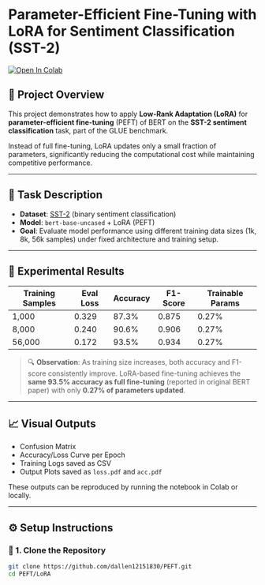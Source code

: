 # Parameter-Efficient Fine-Tuning with LoRA for Sentiment Classification (SST-2)

[![Open In Colab](https://colab.research.google.com/assets/colab-badge.svg)](https://colab.research.google.com/github/dallen12151830/PEFT/blob/main/LoRA/sequence_classification.ipynb)

## 📘 Project Overview

This project demonstrates how to apply **Low-Rank Adaptation (LoRA)** for **parameter-efficient fine-tuning** (PEFT) of BERT on the **SST-2 sentiment classification** task, part of the GLUE benchmark.

Instead of full fine-tuning, LoRA updates only a small fraction of parameters, significantly reducing the computational cost while maintaining competitive performance.

---

## 🎯 Task Description

- **Dataset**: [SST-2](https://gluebenchmark.com/tasks) (binary sentiment classification)
- **Model**: `bert-base-uncased` + LoRA (PEFT)
- **Goal**: Evaluate model performance using different training data sizes (1k, 8k, 56k samples) under fixed architecture and training setup.

---

## 🧪 Experimental Results

| Training Samples | Eval Loss | Accuracy | F1-Score | Trainable Params |
|------------------|-----------|----------|----------|------------------|
| 1,000            | 0.329     | 87.3%    | 0.875    | 0.27%            |
| 8,000            | 0.240     | 90.6%    | 0.906    | 0.27%            |
| 56,000           | 0.172     | 93.5%    | 0.934    | 0.27%            |

> 🔍 **Observation**: As training size increases, both accuracy and F1-score consistently improve. LoRA-based fine-tuning achieves the **same 93.5% accuracy as full fine-tuning** (reported in original BERT paper) with only **0.27% of parameters updated**.

---

## 📈 Visual Outputs

- Confusion Matrix
- Accuracy/Loss Curve per Epoch
- Training Logs saved as CSV
- Output Plots saved as `loss.pdf` and `acc.pdf`

These outputs can be reproduced by running the notebook in Colab or locally.

---

## ⚙️ Setup Instructions

### 🔧 1. Clone the Repository
```bash
git clone https://github.com/dallen12151830/PEFT.git
cd PEFT/LoRA
